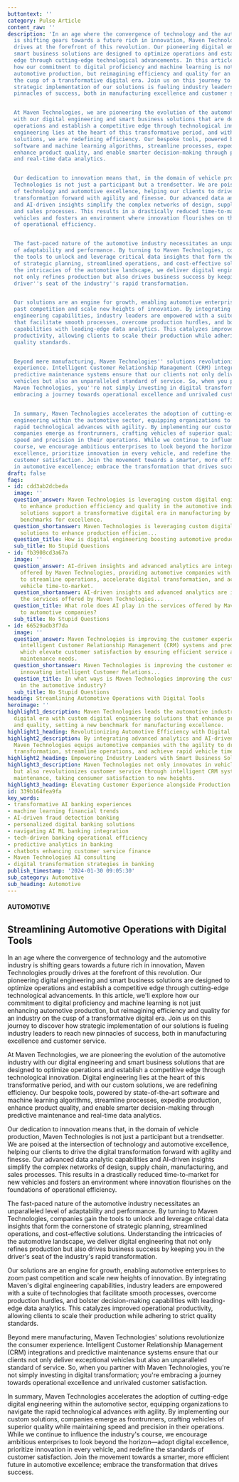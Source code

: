 ```yaml
---
buttontext: ''
category: Pulse Article
content_raw: ''
description: 'In an age where the convergence of technology and the automotive industry
  is shifting gears towards a future rich in innovation, Maven Technologies proudly
  drives at the forefront of this revolution. Our pioneering digital engineering and
  smart business solutions are designed to optimize operations and establish a competitive
  edge through cutting-edge technological advancements. In this article, we''ll explore
  how our commitment to digital proficiency and machine learning is not just enhancing
  automotive production, but reimagining efficiency and quality for an industry on
  the cusp of a transformative digital era. Join us on this journey to discover how
  strategic implementation of our solutions is fueling industry leaders to reach new
  pinnacles of success, both in manufacturing excellence and customer service.


  At Maven Technologies, we are pioneering the evolution of the automotive industry
  with our digital engineering and smart business solutions that are designed to optimize
  operations and establish a competitive edge through technological innovation. Digital
  engineering lies at the heart of this transformative period, and with our custom
  solutions, we are redefining efficiency. Our bespoke tools, powered by state-of-the-art
  software and machine learning algorithms, streamline processes, expedite production,
  enhance product quality, and enable smarter decision-making through predictive maintenance
  and real-time data analytics.


  Our dedication to innovation means that, in the domain of vehicle production, Maven
  Technologies is not just a participant but a trendsetter. We are poised at the intersection
  of technology and automotive excellence, helping our clients to drive the digital
  transformation forward with agility and finesse. Our advanced data analytic capabilities
  and AI-driven insights simplify the complex networks of design, supply chain, manufacturing,
  and sales processes. This results in a drastically reduced time-to-market for new
  vehicles and fosters an environment where innovation flourishes on the foundations
  of operational efficiency.


  The fast-paced nature of the automotive industry necessitates an unparalleled level
  of adaptability and performance. By turning to Maven Technologies, companies gain
  the tools to unlock and leverage critical data insights that form the cornerstone
  of strategic planning, streamlined operations, and cost-effective solutions. Understanding
  the intricacies of the automotive landscape, we deliver digital engineering that
  not only refines production but also drives business success by keeping you in the
  driver''s seat of the industry''s rapid transformation.


  Our solutions are an engine for growth, enabling automotive enterprises to zoom
  past competition and scale new heights of innovation. By integrating Maven''s digital
  engineering capabilities, industry leaders are empowered with a suite of technologies
  that facilitate smooth processes, overcome production hurdles, and bolster decision-making
  capabilities with leading-edge data analytics. This catalyzes improved operational
  productivity, allowing clients to scale their production while adhering to strict
  quality standards.


  Beyond mere manufacturing, Maven Technologies'' solutions revolutionize the consumer
  experience. Intelligent Customer Relationship Management (CRM) integrations and
  predictive maintenance systems ensure that our clients not only deliver exceptional
  vehicles but also an unparalleled standard of service. So, when you partner with
  Maven Technologies, you''re not simply investing in digital transformation; you''re
  embracing a journey towards operational excellence and unrivaled customer satisfaction.


  In summary, Maven Technologies accelerates the adoption of cutting-edge digital
  engineering within the automotive sector, equipping organizations to navigate the
  rapid technological advances with agility. By implementing our custom solutions,
  companies emerge as frontrunners, crafting vehicles of superior quality while maintaining
  speed and precision in their operations. While we continue to influence the industry''s
  course, we encourage ambitious enterprises to look beyond the horizon—adopt digital
  excellence, prioritize innovation in every vehicle, and redefine the standards of
  customer satisfaction. Join the movement towards a smarter, more efficient future
  in automotive excellence; embrace the transformation that drives success.'
draft: false
faqs:
- id: cdd3ab2dcbeda
  image: ''
  question_answer: Maven Technologies is leveraging custom digital engineering solutions
    to enhance production efficiency and quality in the automotive industry. These
    solutions support a transformative digital era in manufacturing by setting new
    benchmarks for excellence.
  question_shortanswer: Maven Technologies is leveraging custom digital engineering
    solutions to enhance production efficien...
  question_title: How is digital engineering boosting automotive production efficiency?
  sub_title: No Stupid Questions
- id: fb3908cd3a67a
  image: ''
  question_answer: AI-driven insights and advanced analytics are integral to the services
    offered by Maven Technologies, providing automotive companies with the agility
    to streamline operations, accelerate digital transformation, and achieve a faster
    vehicle time-to-market.
  question_shortanswer: AI-driven insights and advanced analytics are integral to
    the services offered by Maven Technologies...
  question_title: What role does AI play in the services offered by Maven Technologies
    to automotive companies?
  sub_title: No Stupid Questions
- id: 66529adb3f7da
  image: ''
  question_answer: Maven Technologies is improving the customer experience by innovating
    intelligent Customer Relationship Management (CRM) systems and predictive maintenance,
    which elevate customer satisfaction by ensuring efficient service and anticipating
    maintenance needs.
  question_shortanswer: Maven Technologies is improving the customer experience by
    innovating intelligent Customer Relations...
  question_title: In what ways is Maven Technologies improving the customer experience
    in the automotive industry?
  sub_title: No Stupid Questions
heading: Streamlining Automotive Operations with Digital Tools
heroimage: ''
highlight1_description: Maven Technologies leads the automotive industry into a transformative
  digital era with custom digital engineering solutions that enhance production efficiency
  and quality, setting a new benchmark for manufacturing excellence.
highlight1_heading: Revolutionizing Automotive Efficiency with Digital Engineering
highlight2_description: By integrating advanced analytics and AI-driven insights,
  Maven Technologies equips automotive companies with the agility to drive digital
  transformation, streamline operations, and achieve rapid vehicle time-to-market.
highlight2_heading: Empowering Industry Leaders with Smart Business Solutions
highlight3_description: Maven Technologies not only innovates in vehicle manufacturing
  but also revolutionizes customer service through intelligent CRM systems and predictive
  maintenance, taking consumer satisfaction to new heights.
highlight3_heading: Elevating Customer Experience alongside Production Prowess
id: 339b164fea9fa
key_words:
- transformative AI banking experiences
- machine learning financial trends
- AI-driven fraud detection banking
- personalized digital banking solutions
- navigating AI ML banking integration
- tech-driven banking operational efficiency
- predictive analytics in banking
- chatbots enhancing customer service finance
- Maven Technologies AI consulting
- digital transformation strategies in banking
publish_timestamp: '2024-01-30 09:05:30'
sub_category: Automotive
sub_heading: Automotive
---
```


#### AUTOMOTIVE
## Streamlining Automotive Operations with Digital Tools
In an age where the convergence of technology and the automotive industry is shifting gears towards a future rich in innovation, Maven Technologies proudly drives at the forefront of this revolution. Our pioneering digital engineering and smart business solutions are designed to optimize operations and establish a competitive edge through cutting-edge technological advancements. In this article, we'll explore how our commitment to digital proficiency and machine learning is not just enhancing automotive production, but reimagining efficiency and quality for an industry on the cusp of a transformative digital era. Join us on this journey to discover how strategic implementation of our solutions is fueling industry leaders to reach new pinnacles of success, both in manufacturing excellence and customer service.

At Maven Technologies, we are pioneering the evolution of the automotive industry with our digital engineering and smart business solutions that are designed to optimize operations and establish a competitive edge through technological innovation. Digital engineering lies at the heart of this transformative period, and with our custom solutions, we are redefining efficiency. Our bespoke tools, powered by state-of-the-art software and machine learning algorithms, streamline processes, expedite production, enhance product quality, and enable smarter decision-making through predictive maintenance and real-time data analytics.

Our dedication to innovation means that, in the domain of vehicle production, Maven Technologies is not just a participant but a trendsetter. We are poised at the intersection of technology and automotive excellence, helping our clients to drive the digital transformation forward with agility and finesse. Our advanced data analytic capabilities and AI-driven insights simplify the complex networks of design, supply chain, manufacturing, and sales processes. This results in a drastically reduced time-to-market for new vehicles and fosters an environment where innovation flourishes on the foundations of operational efficiency.

The fast-paced nature of the automotive industry necessitates an unparalleled level of adaptability and performance. By turning to Maven Technologies, companies gain the tools to unlock and leverage critical data insights that form the cornerstone of strategic planning, streamlined operations, and cost-effective solutions. Understanding the intricacies of the automotive landscape, we deliver digital engineering that not only refines production but also drives business success by keeping you in the driver's seat of the industry's rapid transformation.

Our solutions are an engine for growth, enabling automotive enterprises to zoom past competition and scale new heights of innovation. By integrating Maven's digital engineering capabilities, industry leaders are empowered with a suite of technologies that facilitate smooth processes, overcome production hurdles, and bolster decision-making capabilities with leading-edge data analytics. This catalyzes improved operational productivity, allowing clients to scale their production while adhering to strict quality standards.

Beyond mere manufacturing, Maven Technologies' solutions revolutionize the consumer experience. Intelligent Customer Relationship Management (CRM) integrations and predictive maintenance systems ensure that our clients not only deliver exceptional vehicles but also an unparalleled standard of service. So, when you partner with Maven Technologies, you're not simply investing in digital transformation; you're embracing a journey towards operational excellence and unrivaled customer satisfaction.

In summary, Maven Technologies accelerates the adoption of cutting-edge digital engineering within the automotive sector, equipping organizations to navigate the rapid technological advances with agility. By implementing our custom solutions, companies emerge as frontrunners, crafting vehicles of superior quality while maintaining speed and precision in their operations. While we continue to influence the industry's course, we encourage ambitious enterprises to look beyond the horizon—adopt digital excellence, prioritize innovation in every vehicle, and redefine the standards of customer satisfaction. Join the movement towards a smarter, more efficient future in automotive excellence; embrace the transformation that drives success.
